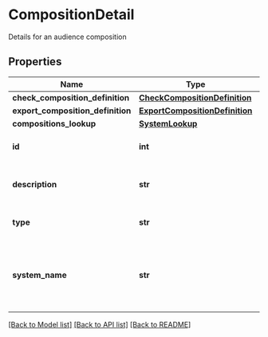 # CompositionDetail

Details for an audience composition
## Properties
Name | Type | Description | Notes
------------ | ------------- | ------------- | -------------
**check_composition_definition** | [**CheckCompositionDefinition**](CheckCompositionDefinition.md) |  | [optional] 
**export_composition_definition** | [**ExportCompositionDefinition**](ExportCompositionDefinition.md) |  | [optional] 
**compositions_lookup** | [**SystemLookup**](SystemLookup.md) |  | [optional] 
**id** | **int** | The id of this composition | 
**description** | **str** | The description of this composition | 
**type** | **str** | The type of this composition | 
**system_name** | **str** | The name of the FastStats system that this composition is for | 

[[Back to Model list]](../README.md#documentation-for-models) [[Back to API list]](../README.md#documentation-for-api-endpoints) [[Back to README]](../README.md)


